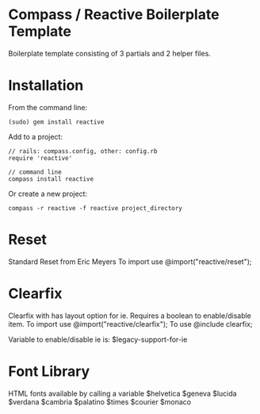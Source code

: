 Compass / Reactive Boilerplate Template
=======================================

Boilerplate template consisting of 3 partials and 2 helper files.


Installation
============

From the command line:

    (sudo) gem install reactive

Add to a project:

    // rails: compass.config, other: config.rb
    require 'reactive'

    // command line
    compass install reactive
    
Or create a new project:

    compass -r reactive -f reactive project_directory


Reset
==========
Standard Reset from Eric Meyers
To import use @import("reactive/reset");


Clearfix
==========
Clearfix with has layout option for ie. Requires a boolean to enable/disable item.
To import use @import("reactive/clearfix");
To use @include clearfix;


Variable to enable/disable ie is: $legacy-support-for-ie


Font Library
============
HTML fonts available by calling a variable
$helvetica
$geneva
$lucida
$verdana
$cambria
$palatino
$times
$courier
$monaco
